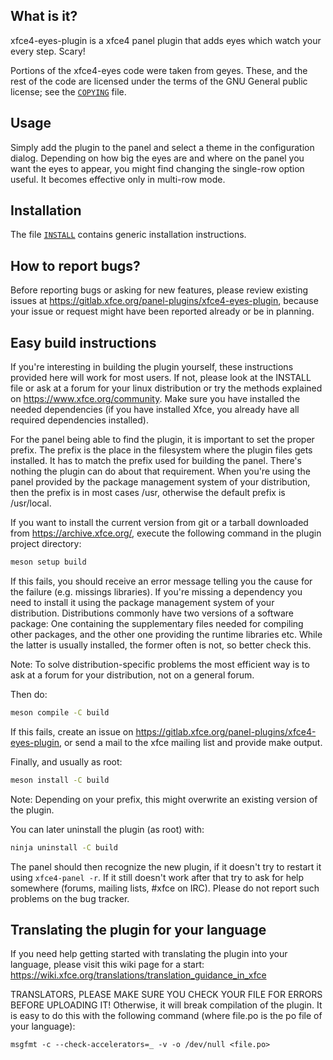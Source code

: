 ## What is it?

xfce4-eyes-plugin is a xfce4 panel plugin that adds eyes which watch
your every step. Scary!

Portions of the xfce4-eyes code were taken from geyes. These, and the rest of
the code are licensed under the terms of the GNU General public license; see
the [`COPYING`](COPYING) file.


## Usage

Simply add the plugin to the panel and select a theme in the
configuration dialog. Depending on how big the eyes are and where on
the panel you want the eyes to appear, you might find changing the
single-row option useful. It becomes effective only in multi-row mode.


## Installation

The file [`INSTALL`](INSTALL) contains generic installation instructions.


## How to report bugs?

Before reporting bugs or asking for new features, please review existing
issues at https://gitlab.xfce.org/panel-plugins/xfce4-eyes-plugin, because
your issue or request might have been reported already or be in planning.


## Easy build instructions

If you're interesting in building the plugin yourself, these
instructions provided here will work for most users. If not, please
look at the INSTALL file or ask at a forum for your linux distribution
or try the methods explained on https://www.xfce.org/community. Make
sure you have installed the needed dependencies (if you have installed
Xfce, you already have all required dependencies installed).

For the panel being able to find the plugin, it is important to set
the proper prefix. The prefix is the place in the filesystem where the
plugin files gets installed. It has to match the prefix used for
building the panel. There's nothing the plugin can do about that
requirement. When you're using the panel provided by the package
management system of your distribution, then the prefix is in most
cases /usr, otherwise the default prefix is /usr/local.

If you want to install the current version from git or a tarball
downloaded from https://archive.xfce.org/, execute the
following command in the plugin project directory:

```sh
meson setup build
```

If this fails, you should receive an error message telling you
the cause for the failure (e.g. missings libraries). If you're missing
a dependency you need to install it using the package management
system of your distribution. Distributions commonly have two versions
of a software package: One containing the supplementary files needed
for compiling other packages, and the other one providing the runtime
libraries etc. While the latter is usually installed, the former often
is not, so better check this.

Note: To solve distribution-specific problems the most efficient way
is to ask at a forum for your distribution, not on a general forum.

Then do:

```sh
meson compile -C build
```

If this fails, create an issue on
https://gitlab.xfce.org/panel-plugins/xfce4-eyes-plugin, or send a mail
to the xfce mailing list and provide make output.

Finally, and usually as root:

```sh
meson install -C build
```

Note: Depending on your prefix, this might overwrite an existing
version of the plugin.

You can later uninstall the plugin (as root) with:

```sh
ninja uninstall -C build
```

The panel should then recognize the new plugin, if it doesn't try to
restart it using `xfce4-panel -r`. If it still doesn't work after that
try to ask for help somewhere (forums, mailing lists, #xfce on
IRC). Please do not report such problems on the bug tracker.


## Translating the plugin for your language

If you need help getting started with translating the plugin into your
language, please visit this wiki page for a start:
https://wiki.xfce.org/translations/translation_guidance_in_xfce

TRANSLATORS, PLEASE MAKE SURE YOU CHECK YOUR FILE FOR ERRORS BEFORE
UPLOADING IT! Otherwise, it will break compilation of the plugin. It
is easy to do this with the following command (where file.po is the po
file of your language):

`msgfmt -c --check-accelerators=_ -v -o /dev/null <file.po>`
